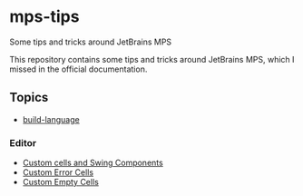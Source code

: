 # mps-tips

Some tips and tricks around JetBrains MPS

This repository contains some tips and tricks around JetBrains MPS, which I missed in the official documentation.

## Topics

- [build-language](./build-language.md)

### Editor

- [Custom cells and Swing Components](./editor/customCells.md)
- [Custom Error Cells](./editor/errorCells.md)
- [Custom Empty Cells](./editor/customEmptyCells.md)
